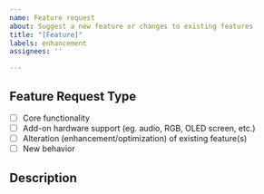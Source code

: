 ```yaml
---
name: Feature request
about: Suggest a new feature or changes to existing features
title: "[Feature]"
labels: enhancement
assignees: ''

---
```


<!--- Provide a general summary of the changes you want in the title above. -->

<!--- This template is entirely optional and can be removed, but is here to help both you and us. -->
<!--- Anything on lines wrapped in comments like these will not show up in the final text. -->

## Feature Request Type

- [ ] Core functionality
- [ ] Add-on hardware support (eg. audio, RGB, OLED screen, etc.)
- [ ] Alteration (enhancement/optimization) of existing feature(s)
- [ ] New behavior

## Description

<!-- A few sentences describing what it is that you'd like to see in QMK. Additional information (such as links to spec sheets, licensing info, other related issues or PRs, etc) would be helpful. -->
